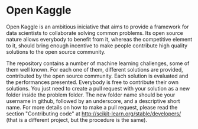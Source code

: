 # Open Kaggle

Open Kaggle is an ambitious iniciative that aims to provide a framework for data scientists to collaborate solving common problems. Its open source nature allows everybody to benefit from it, whereas the competitive element to it, should bring enough incentive to make people contribute high quality solutions to the open source community.

The repository contains a number of machine learning challenges, some of them well known. For each one of them, different solutions are provided, contributed by the open source community. Each solution is evaluated and the performances presented. Everybody is free to contribute their own solutions. You just need to create a pull request with your solution as a new folder inside the problem folder. The new folder name should be your username in github, followed by an underscore, and a descriptive short name. For more details on how to make a pull request, please read the section "Contributing code" at http://scikit-learn.org/stable/developers/ (that is a different project, but the procedure is the same).

